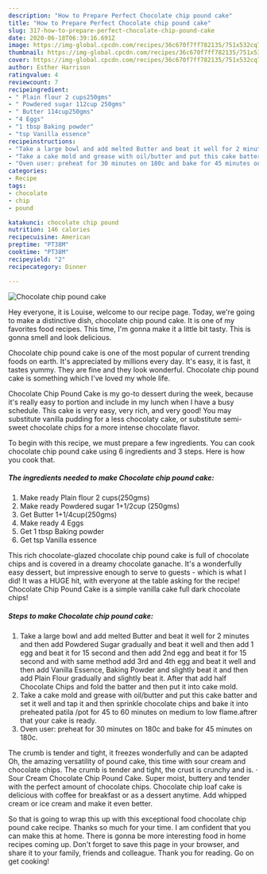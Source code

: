 ```yaml
---
description: "How to Prepare Perfect Chocolate chip pound cake"
title: "How to Prepare Perfect Chocolate chip pound cake"
slug: 317-how-to-prepare-perfect-chocolate-chip-pound-cake
date: 2020-06-18T06:39:16.691Z
image: https://img-global.cpcdn.com/recipes/36c670f7ff782135/751x532cq70/chocolate-chip-pound-cake-recipe-main-photo.jpg
thumbnail: https://img-global.cpcdn.com/recipes/36c670f7ff782135/751x532cq70/chocolate-chip-pound-cake-recipe-main-photo.jpg
cover: https://img-global.cpcdn.com/recipes/36c670f7ff782135/751x532cq70/chocolate-chip-pound-cake-recipe-main-photo.jpg
author: Esther Harrison
ratingvalue: 4
reviewcount: 7
recipeingredient:
- " Plain flour 2 cups250gms"
- " Powdered sugar 112cup 250gms"
- " Butter 114cup250gms"
- "4 Eggs"
- "1 tbsp Baking powder"
- "tsp Vanilla essence"
recipeinstructions:
- "Take a large bowl and add melted Butter and beat it well for 2 minutes and then add Powdered Sugar gradually and beat it well and then add 1 egg and beat it for 15 second and then add 2nd egg and beat it for 15 second and with same method add 3rd and 4th egg and beat it well and then add Vanilla Essence, Baking Powder and slightly beat it and then add Plain Flour gradually and slightly beat it. After that add half Chocolate Chips and fold the batter and then put it into cake mold."
- "Take a cake mold and grease with oil/butter and put this cake batter and set it well and tap it and then sprinkle chocolate chips and bake it into preheated patila /pot for 45 to 60 minutes on medium to low flame.aftrer that your cake is ready."
- "Oven user: preheat for 30 minutes on 180c and bake for 45 minutes on 180c."
categories:
- Recipe
tags:
- chocolate
- chip
- pound

katakunci: chocolate chip pound 
nutrition: 146 calories
recipecuisine: American
preptime: "PT38M"
cooktime: "PT38M"
recipeyield: "2"
recipecategory: Dinner

---
```



![Chocolate chip pound cake](https://img-global.cpcdn.com/recipes/36c670f7ff782135/751x532cq70/chocolate-chip-pound-cake-recipe-main-photo.jpg)

Hey everyone, it is Louise, welcome to our recipe page. Today, we're going to make a distinctive dish, chocolate chip pound cake. It is one of my favorites food recipes. This time, I'm gonna make it a little bit tasty. This is gonna smell and look delicious.

Chocolate chip pound cake is one of the most popular of current trending foods on earth. It's appreciated by millions every day. It's easy, it is fast, it tastes yummy. They are fine and they look wonderful. Chocolate chip pound cake is something which I've loved my whole life.

Chocolate Chip Pound Cake is my go-to dessert during the week, because it&#39;s really easy to portion and include in my lunch when I have a busy schedule. This cake is very easy, very rich, and very good! You may substitute vanilla pudding for a less chocolaty cake, or substitute semi-sweet chocolate chips for a more intense chocolate flavor.


To begin with this recipe, we must prepare a few ingredients. You can cook chocolate chip pound cake using 6 ingredients and 3 steps. Here is how you cook that.

<!--inarticleads1-->

##### The ingredients needed to make Chocolate chip pound cake:

1. Make ready  Plain flour 2 cups(250gms)
1. Make ready  Powdered sugar 1+1/2cup (250gms)
1. Get  Butter 1+1/4cup(250gms)
1. Make ready 4 Eggs
1. Get 1 tbsp Baking powder
1. Get tsp Vanilla essence


This rich chocolate-glazed chocolate chip pound cake is full of chocolate chips and is covered in a dreamy chocolate ganache. It&#39;s a wonderfully easy dessert, but impressive enough to serve to guests - which is what I did! It was a HUGE hit, with everyone at the table asking for the recipe! Chocolate Chip Pound Cake is a simple vanilla cake full dark chocolate chips! 

<!--inarticleads2-->

##### Steps to make Chocolate chip pound cake:

1. Take a large bowl and add melted Butter and beat it well for 2 minutes and then add Powdered Sugar gradually and beat it well and then add 1 egg and beat it for 15 second and then add 2nd egg and beat it for 15 second and with same method add 3rd and 4th egg and beat it well and then add Vanilla Essence, Baking Powder and slightly beat it and then add Plain Flour gradually and slightly beat it. After that add half Chocolate Chips and fold the batter and then put it into cake mold.
1. Take a cake mold and grease with oil/butter and put this cake batter and set it well and tap it and then sprinkle chocolate chips and bake it into preheated patila /pot for 45 to 60 minutes on medium to low flame.aftrer that your cake is ready.
1. Oven user: preheat for 30 minutes on 180c and bake for 45 minutes on 180c.


The crumb is tender and tight, it freezes wonderfully and can be adapted Oh, the amazing versatility of pound cake, this time with sour cream and chocolate chips. The crumb is tender and tight, the crust is crunchy and is. · Sour Cream Chocolate Chip Pound Cake. Super moist, buttery and tender with the perfect amount of chocolate chips. Chocolate chip loaf cake is delicious with coffee for breakfast or as a dessert anytime. Add whipped cream or ice cream and make it even better. 

So that is going to wrap this up with this exceptional food chocolate chip pound cake recipe. Thanks so much for your time. I am confident that you can make this at home. There is gonna be more interesting food in home recipes coming up. Don't forget to save this page in your browser, and share it to your family, friends and colleague. Thank you for reading. Go on get cooking!
